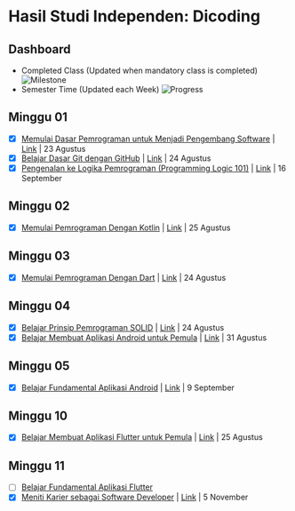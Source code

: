 # Hasil Studi Independen: Dicoding

## Dashboard
- Completed Class (Updated when mandatory class is completed)
![Milestone](https://progress-bar.dev/90)
- Semester Time (Updated each Week)
![Progress](https://progress-bar.dev/58)

## Minggu 01

- [x] [Memulai Dasar Pemrograman untuk Menjadi Pengembang Software](./docs/01-01.pdf) | [Link](https://www.dicoding.com/certificates/07Z65W702XQR) | 23 Agustus
- [x] [Belajar Dasar Git dengan GitHub](./docs/01-02.pdf) | [Link](https://www.dicoding.com/certificates/ERZR4WDGMZYV) | 24 Agustus
- [x] [Pengenalan ke Logika Pemrograman (Programming Logic 101)](./docs/logika.pdf) | [Link](https://www.dicoding.com/certificates/07Z654MDRXQR) | 16 September

## Minggu 02

- [x] [Memulai Pemrograman Dengan Kotlin](./docs/kotlin.pdf) | [Link](https://www.dicoding.com/certificates/KEXL38JY0PG2) | 25 Agustus

## Minggu 03

- [x] [Memulai Pemrograman Dengan Dart](./docs/dart.pdf) | [Link](https://www.dicoding.com/certificates/KEXL38N5RPG2) | 24 Agustus

## Minggu 04

- [x] [Belajar Prinsip Pemrograman SOLID](./docs/solid.pdf) | [Link](https://www.dicoding.com/certificates/GRX5KQMO3Z0M) | 24 Agustus
- [x] [Belajar Membuat Aplikasi Android untuk Pemula](./docs/androidPemula.pdf) | [Link](https://www.dicoding.com/certificates/JLX1375V6P72) | 31 Agustus

## Minggu 05

- [x] [Belajar Fundamental Aplikasi Android](./docs/androidfundamental.pdf) | [Link](https://www.dicoding.com/certificates/1OP8L40D2ZQK) | 9 September

## Minggu 10

- [x] [Belajar Membuat Aplikasi Flutter untuk Pemula](./docs/flutterPemula.pdf) | [Link](https://www.dicoding.com/certificates/2VX32OE0VPYQ) | 25 Agustus

## Minggu 11

- [ ] [Belajar Fundamental Aplikasi Flutter]()
- [x] [Meniti Karier sebagai Software Developer](./docs/mkssd.pdf) | [Link](https://www.dicoding.com/certificates/JLX13VED5P72) | 5 November 
